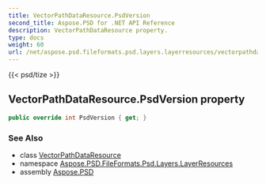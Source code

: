 ```yaml
---
title: VectorPathDataResource.PsdVersion
second_title: Aspose.PSD for .NET API Reference
description: VectorPathDataResource property. 
type: docs
weight: 60
url: /net/aspose.psd.fileformats.psd.layers.layerresources/vectorpathdataresource/psdversion/
---
```

{{< psd/tize >}}
## VectorPathDataResource.PsdVersion property

```csharp
public override int PsdVersion { get; }
```

### See Also

* class [VectorPathDataResource](../)
* namespace [Aspose.PSD.FileFormats.Psd.Layers.LayerResources](../../vectorpathdataresource/)
* assembly [Aspose.PSD](../../../)



